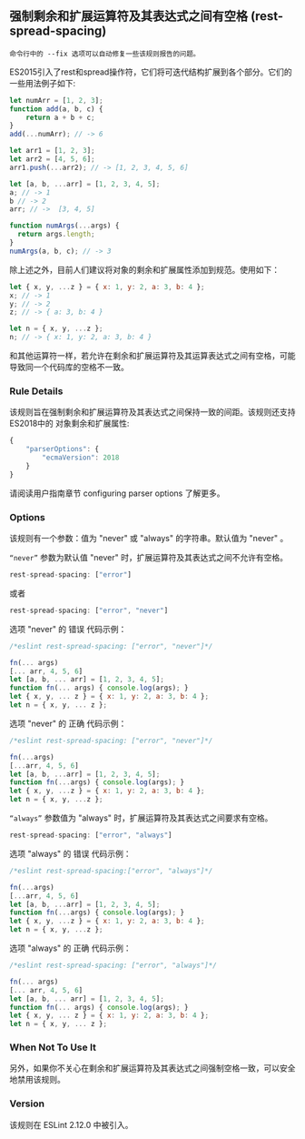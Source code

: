 ## 强制剩余和扩展运算符及其表达式之间有空格 (rest-spread-spacing)

```命令行中的 --fix 选项可以自动修复一些该规则报告的问题。```

ES2015引入了rest和spread操作符，它们将可迭代结构扩展到各个部分。它们的一些用法例子如下:
```js
let numArr = [1, 2, 3];
function add(a, b, c) {
    return a + b + c;
}
add(...numArr); // -> 6

let arr1 = [1, 2, 3];
let arr2 = [4, 5, 6];
arr1.push(...arr2); // -> [1, 2, 3, 4, 5, 6]

let [a, b, ...arr] = [1, 2, 3, 4, 5];
a; // -> 1
b // -> 2
arr; // ->  [3, 4, 5]

function numArgs(...args) {
  return args.length;
}
numArgs(a, b, c); // -> 3
```

除上述之外，目前人们建议将对象的剩余和扩展属性添加到规范。使用如下：

```js
let { x, y, ...z } = { x: 1, y: 2, a: 3, b: 4 };
x; // -> 1
y; // -> 2
z; // -> { a: 3, b: 4 }

let n = { x, y, ...z };
n; // -> { x: 1, y: 2, a: 3, b: 4 }
```

和其他运算符一样，若允许在剩余和扩展运算符及其运算表达式之间有空格，可能导致同一个代码库的空格不一致。

### Rule Details
该规则旨在强制剩余和扩展运算符及其表达式之间保持一致的间距。该规则还支持 ES2018中的 对象剩余和扩展属性:
```js
{
    "parserOptions": {
        "ecmaVersion": 2018
    }
}
```

请阅读用户指南章节 configuring parser options 了解更多。

### Options
该规则有一个参数：值为 "never" 或 "always" 的字符串。默认值为 "never" 。

```“never”```
参数为默认值 "never" 时，扩展运算符及其表达式之间不允许有空格。
```js
rest-spread-spacing: ["error"]
```
或者
```js
rest-spread-spacing: ["error", "never"]
```

选项 "never" 的 错误 代码示例：
```js
/*eslint rest-spread-spacing: ["error", "never"]*/

fn(... args)
[... arr, 4, 5, 6]
let [a, b, ... arr] = [1, 2, 3, 4, 5];
function fn(... args) { console.log(args); }
let { x, y, ... z } = { x: 1, y: 2, a: 3, b: 4 };
let n = { x, y, ... z };
```

选项 "never" 的 正确 代码示例：
```js
/*eslint rest-spread-spacing: ["error", "never"]*/

fn(...args)
[...arr, 4, 5, 6]
let [a, b, ...arr] = [1, 2, 3, 4, 5];
function fn(...args) { console.log(args); }
let { x, y, ...z } = { x: 1, y: 2, a: 3, b: 4 };
let n = { x, y, ...z };
```

```“always”```
参数值为 "always" 时，扩展运算符及其表达式之间要求有空格。
```js
rest-spread-spacing: ["error", "always"]
```

选项 "always" 的 错误 代码示例：
```js
/*eslint rest-spread-spacing:["error", "always"]*/

fn(...args)
[...arr, 4, 5, 6]
let [a, b, ...arr] = [1, 2, 3, 4, 5];
function fn(...args) { console.log(args); }
let { x, y, ...z } = { x: 1, y: 2, a: 3, b: 4 };
let n = { x, y, ...z };
```

选项 "always" 的 正确 代码示例：
```js
/*eslint rest-spread-spacing: ["error", "always"]*/

fn(... args)
[... arr, 4, 5, 6]
let [a, b, ... arr] = [1, 2, 3, 4, 5];
function fn(... args) { console.log(args); }
let { x, y, ... z } = { x: 1, y: 2, a: 3, b: 4 };
let n = { x, y, ... z };
```

### When Not To Use It
另外，如果你不关心在剩余和扩展运算符及其表达式之间强制空格一致，可以安全地禁用该规则。

### Version
该规则在 ESLint 2.12.0 中被引入。
